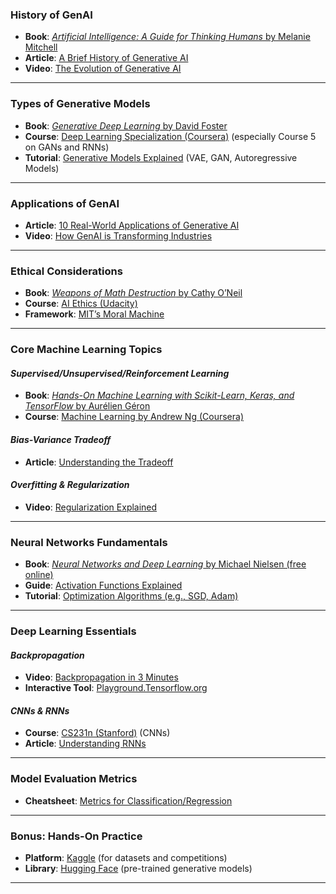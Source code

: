 

### **History of GenAI**
- **Book**: [*Artificial Intelligence: A Guide for Thinking Humans* by Melanie Mitchell](https://www.amazon.com/Artificial-Intelligence-Guide-Thinking-Humans/dp/0374257835)
- **Article**: [A Brief History of Generative AI](https://towardsdatascience.com/history-of-generative-ai-gan-rnn-vae-transformer-dd2436a3e1f1)
- **Video**: [The Evolution of Generative AI](https://www.youtube.com/watch?v=Z1cxM6tv2k4)

---

### **Types of Generative Models**
- **Book**: [*Generative Deep Learning* by David Foster](https://www.oreilly.com/library/view/generative-deep-learning/9781492041949/)
- **Course**: [Deep Learning Specialization (Coursera)](https://www.coursera.org/specializations/deep-learning) (especially Course 5 on GANs and RNNs)
- **Tutorial**: [Generative Models Explained](https://arxiv.org/abs/1701.00160) (VAE, GAN, Autoregressive Models)

---

### **Applications of GenAI**
- **Article**: [10 Real-World Applications of Generative AI](https://www.forbes.com/sites/bernardmarr/2023/05/05/10-amazing-real-world-examples-of-generative-ai-in-action/)
- **Video**: [How GenAI is Transforming Industries](https://www.youtube.com/watch?v=YH0LfYgrJ5M)

---

### **Ethical Considerations**
- **Book**: [*Weapons of Math Destruction* by Cathy O’Neil](https://www.amazon.com/Weapons-Math-Destruction-Dangerous-Algorithms/dp/0553418825)
- **Course**: [AI Ethics (Udacity)](https://www.udacity.com/course/ai-ethics--ud260)
- **Framework**: [MIT’s Moral Machine](https://www.moralmachine.net/)

---

### **Core Machine Learning Topics**  
#### *Supervised/Unsupervised/Reinforcement Learning*
- **Book**: [*Hands-On Machine Learning with Scikit-Learn, Keras, and TensorFlow* by Aurélien Géron](https://www.oreilly.com/library/view/hands-on-machine-learning/9781492032632/)
- **Course**: [Machine Learning by Andrew Ng (Coursera)](https://www.coursera.org/learn/machine-learning)

#### *Bias-Variance Tradeoff*
- **Article**: [Understanding the Tradeoff](https://towardsdatascience.com/understanding-the-bias-variance-tradeoff-165e6942b229)

#### *Overfitting & Regularization*
- **Video**: [Regularization Explained](https://www.youtube.com/watch?v=Q81RR3yKn30)

---

### **Neural Networks Fundamentals**
- **Book**: [*Neural Networks and Deep Learning* by Michael Nielsen (free online)](http://neuralnetworksanddeeplearning.com/)
- **Guide**: [Activation Functions Explained](https://arxiv.org/abs/1811.03378)
- **Tutorial**: [Optimization Algorithms (e.g., SGD, Adam)](https://ruder.io/optimizing-gradient-descent/)

---

### **Deep Learning Essentials**
#### *Backpropagation*
- **Video**: [Backpropagation in 3 Minutes](https://www.youtube.com/watch?v=Ilg3gGewQ5U)
- **Interactive Tool**: [Playground.Tensorflow.org](https://playground.tensorflow.org/)

#### *CNNs & RNNs*
- **Course**: [CS231n (Stanford)](http://cs231n.stanford.edu/) (CNNs)
- **Article**: [Understanding RNNs](https://colah.github.io/posts/2015-08-Understanding-LSTMs/)

---

### **Model Evaluation Metrics**
- **Cheatsheet**: [Metrics for Classification/Regression](https://medium.com/usf-msds/choosing-the-right-metric-for-machine-learning-models-part-1-a99d7d7414e4)

---

### **Bonus: Hands-On Practice**
- **Platform**: [Kaggle](https://www.kaggle.com/) (for datasets and competitions)
- **Library**: [Hugging Face](https://huggingface.co/) (pre-trained generative models)

---
